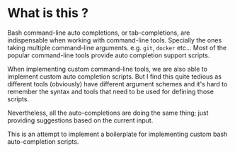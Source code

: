 # What is this ?

Bash command-line auto completions, or tab-completions, are indispensable when working with command-line tools. Specially the ones taking multiple command-line arguments. e.g. `git`, `docker` etc... Most of the popular command-line tools provide auto completion support scripts.

When implementing custom command-line tools, we are also able to implement custom auto completion scripts. But I find this quite tedious as different tools (obviously) have different argument schemes and it's hard to remember the syntax and tools that need to be used for defining those scripts. 

Nevertheless, all the auto-completions are doing the same thing; just providing suggestions based on the current input.
 
This is an attempt to implement a boilerplate for implementing custom bash auto-completion scripts.

